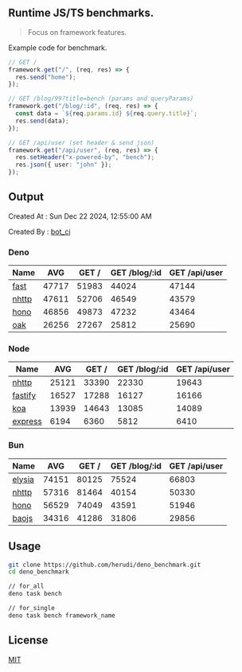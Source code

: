 ## Runtime JS/TS benchmarks.

> Focus on framework features.

Example code for benchmark.
```ts
// GET /
framework.get("/", (req, res) => {
  res.send("home");
});

// GET /blog/99?title=bench (params and queryParams)
framework.get("/blog/:id", (req, res) => {
  const data = `${req.params.id} ${req.query.title}`;
  res.send(data);
});

// GET /api/user (set header & send json)
framework.get("/api/user", (req, res) => {
  res.setHeader("x-powered-by", "bench");
  res.json({ user: "john" });
});
```

## Output
Created At : Sun Dec 22 2024, 12:55:00 AM

Created By : [bot_ci](https://github.com/herudi/deno_benchmarks/commits?author=github-actions%5Bbot%5D)


### Deno
|Name|AVG|GET /|GET /blog/:id|GET /api/user|
|----|----|----|----|----|
|[fast](https://github.com/danteissaias/fast)|47717|51983|44024|47144|
|[nhttp](https://github.com/nhttp/nhttp)|47611|52706|46549|43579|
|[hono](https://github.com/honojs/hono)|46856|49873|47232|43464|
|[oak](https://github.com/oakserver/oak)|26256|27267|25812|25690|
  


### Node
|Name|AVG|GET /|GET /blog/:id|GET /api/user|
|----|----|----|----|----|
|[nhttp](https://github.com/nhttp/nhttp)|25121|33390|22330|19643|
|[fastify](https://github.com/fastify/fastify)|16527|17288|16127|16166|
|[koa](https://github.com/koajs/koa)|13939|14643|13085|14089|
|[express](https://github.com/expressjs/express)|6194|6360|5812|6410|
  


### Bun
|Name|AVG|GET /|GET /blog/:id|GET /api/user|
|----|----|----|----|----|
|[elysia](https://github.com/elysiajs/elysia)|74151|80125|75524|66803|
|[nhttp](https://github.com/nhttp/nhttp)|57316|81464|40154|50330|
|[hono](https://github.com/honojs/hono)|56529|74049|43591|51946|
|[baojs](https://github.com/mattreid1/baojs)|34316|41286|31806|29856|
  



## Usage

```bash
git clone https://github.com/herudi/deno_benchmark.git
cd deno_benchmark

// for_all
deno task bench

// for_single
deno task bench framework_name
```

## License

[MIT](LICENSE)

